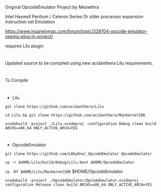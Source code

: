 Original OpcodeEmulator Project by Meowthra

Intel Haswell Pentium / Celeron Series Or older processor expansion instruction set Emulation

https://www.insanelymac.com/forum/topic/329704-opcode-emulator-opemu-plug-in-project/

requires Lilu plugin

#
Updated source to be compiled using new acidanthera Lilu requirements.
#
To Compile
#
- Lilu

`git clone https://github.com/acidanthera/Lilu`

`cd Lilu && git clone https://github.com/acidanthera/MacKernelSDK`

`xcodebuild -project ./Lilu.xcodeproj -configuration Debug clean build ARCHS=x86_64 ONLY_ACTIVE_ARCH=YES`
#
- OpcodeEmulator

`git clone https://github.com/LAbyOne/_OpcodeEmulator OpcodeEmulator`

`cp -r $HOME/Lilu/build/Debug/Lilu.kext $HOME/OpcodeEmulator`

`cp -Rf $HOME/Lilu/MacKernelSDK` $HOME/OpcodeEmulator

`xcodebuild -project ./OpcodeEmulator/OpcodeEmulator.xcodeproj -configuration Release clean build ARCHS=x86_64 ONLY_ACTIVE_ARCH=YES`
#
